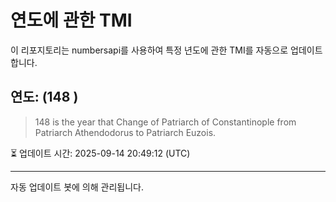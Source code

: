 
# 연도에 관한 TMI

이 리포지토리는 numbersapi를 사용하여 특정 년도에 관한 TMI를 자동으로 업데이트합니다.

## 연도: (148 )
> 148 is the year that Change of Patriarch of Constantinople from Patriarch Athendodorus to Patriarch Euzois.

⏳ 업데이트 시간: 2025-09-14 20:49:12 (UTC)

---
자동 업데이트 봇에 의해 관리됩니다.
